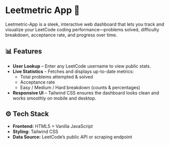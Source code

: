 # Leetmetric App 🚀

Leetmetric‑App is a sleek, interactive web dashboard that lets you track and visualize your LeetCode coding performance—problems solved, difficulty breakdown, acceptance rate, and progress over time.

## 📊 Features

- **User Lookup** – Enter any LeetCode username to view public stats.  
- **Live Statistics** – Fetches and displays up-to-date metrics:  
  - Total problems attempted & solved  
  - Acceptance rate  
  - Easy / Medium / Hard breakdown (counts & percentages)    
- **Responsive UI** – Tailwind CSS ensures the dashboard looks clean and works smoothly on mobile and desktop.  

## ⚙️ Tech Stack

- **Frontend:** HTML5 + Vanilla JavaScript  
- **Styling:** Tailwind CSS  
- **Data Source:** LeetCode’s public API or scraping endpoint  


